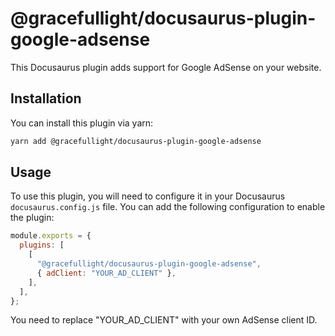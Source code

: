 # @gracefullight/docusaurus-plugin-google-adsense

This Docusaurus plugin adds support for Google AdSense on your website.

## Installation

You can install this plugin via yarn:

```bash
yarn add @gracefullight/docusaurus-plugin-google-adsense
```

## Usage

To use this plugin, you will need to configure it in your Docusaurus `docusaurus.config.js` file. You can add the following configuration to enable the plugin:

```js docusaurus.config.js
module.exports = {
  plugins: [
    [
      "@gracefullight/docusaurus-plugin-google-adsense",
      { adClient: "YOUR_AD_CLIENT" },
    ],
  ],
};
```

You need to replace "YOUR_AD_CLIENT" with your own AdSense client ID.

